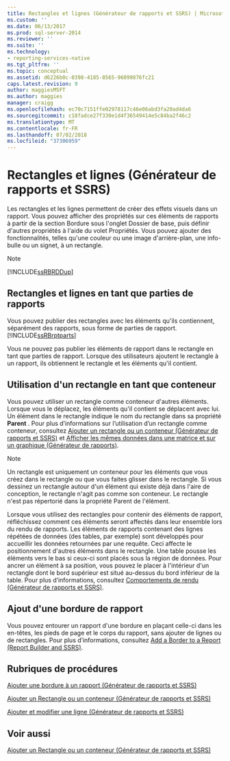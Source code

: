 ```yaml
---
title: Rectangles et lignes (Générateur de rapports et SSRS) | Microsoft Docs
ms.custom: ''
ms.date: 06/13/2017
ms.prod: sql-server-2014
ms.reviewer: ''
ms.suite: ''
ms.technology:
- reporting-services-native
ms.tgt_pltfrm: ''
ms.topic: conceptual
ms.assetid: d6226b0c-0398-4185-8565-96099876fc21
caps.latest.revision: 9
author: maggiesMSFT
ms.author: maggies
manager: craigg
ms.openlocfilehash: ec70c7151ffe02978117c46e06abd3fa20ad4da6
ms.sourcegitcommit: c18fadce27f330e1d4f36549414e5c84ba2f46c2
ms.translationtype: MT
ms.contentlocale: fr-FR
ms.lasthandoff: 07/02/2018
ms.locfileid: "37306959"
---
```

# <a name="rectangles-and-lines-report-builder-and-ssrs"></a>Rectangles et lignes (Générateur de rapports et SSRS)
  Les rectangles et les lignes permettent de créer des effets visuels dans un rapport. Vous pouvez afficher des propriétés sur ces éléments de rapports à partir de la section Bordure sous l'onglet Dossier de base, puis définir d'autres propriétés à l'aide du volet Propriétés. Vous pouvez ajouter des fonctionnalités, telles qu'une couleur ou une image d'arrière-plan, une info-bulle ou un signet, à un rectangle.  
  
> [!NOTE]  
>  [!INCLUDE[ssRBRDDup](../../includes/ssrbrddup-md.md)]  
  
##  <a name="RectanglesLinesReportParts"></a> Rectangles et lignes en tant que parties de rapports  
 Vous pouvez publier des rectangles avec les éléments qu'ils contiennent, séparément des rapports, sous forme de parties de rapport. [!INCLUDE[ssRBrptparts](../../includes/ssrbrptparts-md.md)]  
  
 Vous ne pouvez pas publier les éléments de rapport dans le rectangle en tant que parties de rapport. Lorsque des utilisateurs ajoutent le rectangle à un rapport, ils obtiennent le rectangle et les éléments qu'il contient.  
  

  
##  <a name="RectangleAsContainer"></a> Utilisation d'un rectangle en tant que conteneur  
 Vous pouvez utiliser un rectangle comme conteneur d'autres éléments. Lorsque vous le déplacez, les éléments qu'il contient se déplacent avec lui. Un élément dans le rectangle indique le nom du rectangle dans sa propriété **Parent** . Pour plus d’informations sur l’utilisation d’un rectangle comme conteneur, consultez [Ajouter un rectangle ou un conteneur &#40;Générateur de rapports et SSRS&#41;](add-a-rectangle-or-container-report-builder-and-ssrs.md) et [Afficher les mêmes données dans une matrice et sur un graphique &#40;Générateur de rapports&#41;](display-the-same-data-on-a-matrix-and-a-chart-report-builder.md).  
  
> [!NOTE]  
>  Un rectangle est uniquement un conteneur pour les éléments que vous créez dans le rectangle ou que vous faites glisser dans le rectangle. Si vous dessinez un rectangle autour d'un élément qui existe déjà dans l'aire de conception, le rectangle n'agit pas comme son conteneur. Le rectangle n'est pas répertorié dans la propriété Parent de l'élément.  
  
 Lorsque vous utilisez des rectangles pour contenir des éléments de rapport, réfléchissez comment ces éléments seront affectés dans leur ensemble lors du rendu de rapports. Les éléments de rapports contenant des lignes répétées de données (des tables, par exemple) sont développés pour accueillir les données retournées par une requête. Ceci affecte le positionnement d'autres éléments dans le rectangle. Une table pousse les éléments vers le bas si ceux-ci sont placés sous la région de données. Pour ancrer un élément à sa position, vous pouvez le placer à l'intérieur d'un rectangle dont le bord supérieur est situé au-dessus du bord inférieur de la table. Pour plus d’informations, consultez [Comportements de rendu &#40;Générateur de rapports et SSRS&#41;](rendering-behaviors-report-builder-and-ssrs.md).  
  

  
##  <a name="ReportBorder"></a> Ajout d'une bordure de rapport  
 Vous pouvez entourer un rapport d'une bordure en plaçant celle-ci dans les en-têtes, les pieds de page et le corps du rapport, sans ajouter de lignes ou de rectangles. Pour plus d’informations, consultez [Add a Border to a Report &#40;Report Builder and SSRS&#41;](add-a-border-to-a-report-report-builder-and-ssrs.md).  
  

  
##  <a name="HowTo"></a> Rubriques de procédures  
 [Ajouter une bordure à un rapport &#40;Générateur de rapports et SSRS&#41;](add-a-border-to-a-report-report-builder-and-ssrs.md)  
  
 [Ajouter un Rectangle ou un conteneur &#40;Générateur de rapports et SSRS&#41;](add-a-rectangle-or-container-report-builder-and-ssrs.md)  
  
 [Ajouter et modifier une ligne &#40;Générateur de rapports et SSRS&#41;](add-and-modify-a-line-report-builder-and-ssrs.md)  
  
## <a name="see-also"></a>Voir aussi  
 [Ajouter un Rectangle ou un conteneur &#40;Générateur de rapports et SSRS&#41;](add-a-rectangle-or-container-report-builder-and-ssrs.md)  
  
  

